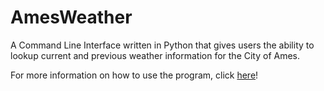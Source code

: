 # AmesWeather

A Command Line Interface written in Python that gives users the ability to lookup current and previous weather information for the City of Ames.

For more information on how to use the program, click [here](instructions.md)!
